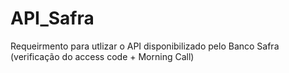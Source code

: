 # API_Safra
Requeirmento para utlizar o API disponibilizado pelo Banco Safra (verificação do access code + Morning Call)
